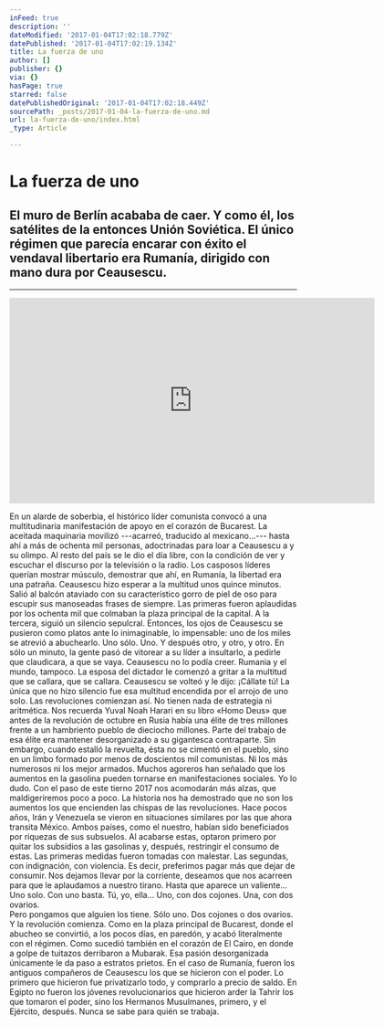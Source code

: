 ```yaml
---
inFeed: true
description: ''
dateModified: '2017-01-04T17:02:18.779Z'
datePublished: '2017-01-04T17:02:19.134Z'
title: La fuerza de uno
author: []
publisher: {}
via: {}
hasPage: true
starred: false
datePublishedOriginal: '2017-01-04T17:02:18.449Z'
sourcePath: _posts/2017-01-04-la-fuerza-de-uno.md
url: la-fuerza-de-uno/index.html
_type: Article

---
```

# La fuerza de uno

## El muro de Berlín acababa de caer. Y como él, los satélites de la entonces Unión Soviética. El único régimen que parecía encarar con éxito el vendaval libertario era Rumanía, dirigido con mano dura por Ceausescu.

---

<iframe src="https://cdn.embedly.com/widgets/media.html?src=https%3A%2F%2Fwww.youtube.com%2Fembed%2FwWIbCtz_Xwk%3Ffeature%3Doembed&amp;url=http%3A%2F%2Fwww.youtube.com%2Fwatch%3Fv%3DwWIbCtz_Xwk&amp;image=https%3A%2F%2Fi.ytimg.com%2Fvi%2FwWIbCtz_Xwk%2Fhqdefault.jpg&amp;key=b7d04c9b404c499eba89ee7072e1c4f7&amp;type=text%2Fhtml&amp;schema=youtube" width="640" height="360" scrolling="no" frameborder="0" allowfullscreen="" style=""></iframe>

En un alarde de soberbia, el histórico líder comunista convocó a una multitudinaria manifestación de apoyo en el corazón de Bucarest. La aceitada maquinaria movilizó ---acarreó, traducido al mexicano...--- hasta ahí a más de ochenta mil personas, adoctrinadas para loar a Ceausescu a y su olimpo. Al resto del país se le dio el día libre, con la condición de ver y escuchar el discurso por la televisión o la radio. Los casposos líderes querían mostrar músculo, demostrar que ahí, en Rumanía, la libertad era una patraña. Ceausescu hizo esperar a la multitud unos quince minutos. Salió al balcón ataviado con su característico gorro de piel de oso para escupir sus manoseadas frases de siempre. Las primeras fueron aplaudidas por los ochenta mil que colmaban la plaza principal de la capital. A la tercera, siguió un silencio sepulcral. Entonces, los ojos de Ceausescu se pusieron como platos ante lo inimaginable, lo impensable: uno de los miles se atrevió a abuchearlo. Uno sólo. Uno. Y después otro, y otro, y otro. En sólo un minuto, la gente pasó de vitorear a su líder a insultarlo, a pedirle que claudicara, a que se vaya. Ceausescu no lo podía creer. Rumania y el mundo, tampoco. La esposa del dictador le comenzó a gritar a la multitud que se callara, que se callara. Ceausescu se volteó y le dijo: ¡Cállate tú! La única que no hizo silencio fue esa multitud encendida por el arrojo de uno solo. Las revoluciones comienzan así. No tienen nada de estrategia ni aritmética. Nos recuerda Yuval Noah Harari en su libro «Homo Deus» que antes de la revolución de octubre en Rusia había una élite de tres millones frente a un hambriento pueblo de dieciocho millones. Parte del trabajo de esa élite era mantener desorganizado a su gigantesca contraparte. Sin embargo, cuando estalló la revuelta, ésta no se cimentó en el pueblo, sino en un limbo formado por menos de doscientos mil comunistas. Ni los más numerosos ni los mejor armados. Muchos agoreros han señalado que los aumentos en la gasolina pueden tornarse en manifestaciones sociales. Yo lo dudo. Con el paso de este tierno 2017 nos acomodarán más alzas, que maldigeriremos poco a poco. La historia nos ha demostrado que no son los aumentos los que encienden las chispas de las revoluciones. Hace pocos años, Irán y Venezuela se vieron en situaciones similares por las que ahora transita México. Ambos países, como el nuestro, habían sido beneficiados por riquezas de sus subsuelos. Al acabarse estas, optaron primero por quitar los subsidios a las gasolinas y, después, restringir el consumo de estas. Las primeras medidas fueron tomadas con malestar. Las segundas, con indignación, con violencia. Es decir, preferimos pagar más que dejar de consumir. Nos dejamos llevar por la corriente, deseamos que nos acarreen para que le aplaudamos a nuestro tirano. Hasta que aparece un valiente... Uno solo. Con uno basta. Tú, yo, ella... Uno, con dos cojones. Una, con dos ovarios.  
Pero pongamos que alguien los tiene. Sólo uno. Dos cojones o dos ovarios. Y la revolución comienza. Como en la plaza principal de Bucarest, donde el abucheo se convirtió, a los pocos días, en paredón, y acabó literalmente con el régimen. Como sucedió también en el corazón de El Cairo, en donde a golpe de tuitazos derribaron a Mubarak. Esa pasión desorganizada únicamente le da paso a estratos prietos. En el caso de Rumanía, fueron los antiguos compañeros de Ceausescu los que se hicieron con el poder. Lo primero que hicieron fue privatizarlo todo, y comprarlo a precio de saldo. En Egipto no fueron los jóvenes revolucionarios que hicieron arder la Tahrir los que tomaron el poder, sino los Hermanos Musulmanes, primero, y el Ejército, después. Nunca se sabe para quién se trabaja.